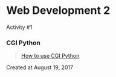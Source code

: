 # Web Development 2
Activity #1

### CGI Python
> [How to use CGI Python](https://docs.python.org/3.4/howto/webservers.html?highlight=cgi)

Created at August 19, 2017
